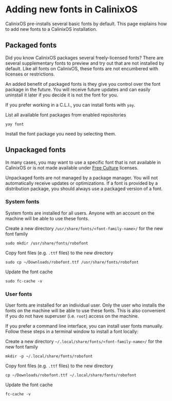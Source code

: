 # Adding new fonts in CalinixOS

CalinixOS pre-installs several basic fonts by default. This page explains how to add new fonts to a CalinixOS installation.

## Packaged fonts

Did you know CalinixOS packages several freely-licensed fonts? There are several supplementary fonts to preview and try out that are not installed by default. Like all fonts on CalinixOS, these fonts are not encumbered with licenses or restrictions.

An added benefit of packaged fonts is they give you control over the font package in the future. You will receive future updates and can easily uninstall it later if you decide it is not the font for you.

If you prefer working in a C.L.I., you can install fonts with `yay`.

List all available font packages from enabled repositories

```
yay font
```

Install the font package you need by selecting them.

## Unpackaged fonts

In many cases, you may want to use a specific font that is not available in CalinixOS or is not made available under [Free Culture](https://freedomdefined.org/Definition) licenses.

Unpackaged fonts are not managed by a package manager. You will not automatically receive updates or optimizations. If a font is provided by a distribution package, you should always use a packaged version of a font.

### System fonts

System fonts are installed for all users. Anyone with an account on the machine will be able to use these fonts.

Create a new directory `/usr/share/fonts/<font-family-name>/` for the new font family

`sudo mkdir /usr/share/fonts/robofont`

Copy font files (e.g. `.ttf` files) to the new directory

`sudo cp ~/Downloads/robofont.ttf /usr/share/fonts/robofont`

Update the font cache

`sudo fc-cache -v`

### User fonts

User fonts are installed for an individual user. Only the user who installs the fonts on the machine will be able to use these fonts. This is also convenient if you do not have superuser (i.e. `root`) access on the machine.

If you prefer a command line interface, you can install user fonts manually. Follow these steps in a terminal window to install a font locally:

Create a new directory `~/.local/share/fonts/<font-family-name>/` for the new font family

`mkdir -p ~/.local/share/fonts/robofont`

Copy font files (e.g. `.ttf` files) to the new directory

`cp ~/Downloads/robofont.ttf ~/.local/share/fonts/robofont`

Update the font cache

`fc-cache -v`